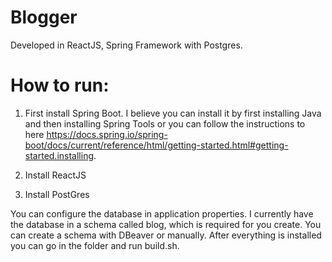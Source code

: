 # Blogger

Developed in ReactJS, Spring Framework with Postgres.



# How to run:


1. First install Spring Boot. I believe you can install it by first installing Java and then installing Spring Tools or you can follow the
instructions to here https://docs.spring.io/spring-boot/docs/current/reference/html/getting-started.html#getting-started.installing.


2. Install ReactJS


3. Install PostGres


You can configure the database in application properties. I currently have the database in a schema called blog, which is required for you
create. You can create a schema with DBeaver or manually. 
After everything is installed you can go in the folder and run build.sh.
